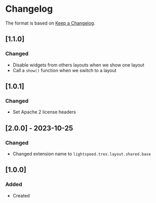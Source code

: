# Changelog
The format is based on [Keep a Changelog](https://keepachangelog.com/en/1.0.0/).

## [1.1.0]
### Changed
- Disable widgets from others layouts when we show one layout
- Call a `show()` function when we switch to a layout

## [1.0.1]
### Changed
- Set Apache 2 license headers

## [2.0.0] - 2023-10-25
### Changed
- Changed extension name to `lightspeed.trex.layout.shared.base`

## [1.0.0]
### Added
- Created
